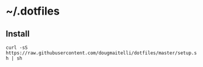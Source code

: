 # ~/.dotfiles

## Install
`curl -sS https://raw.githubusercontent.com/dougmaitelli/dotfiles/master/setup.sh | sh`
